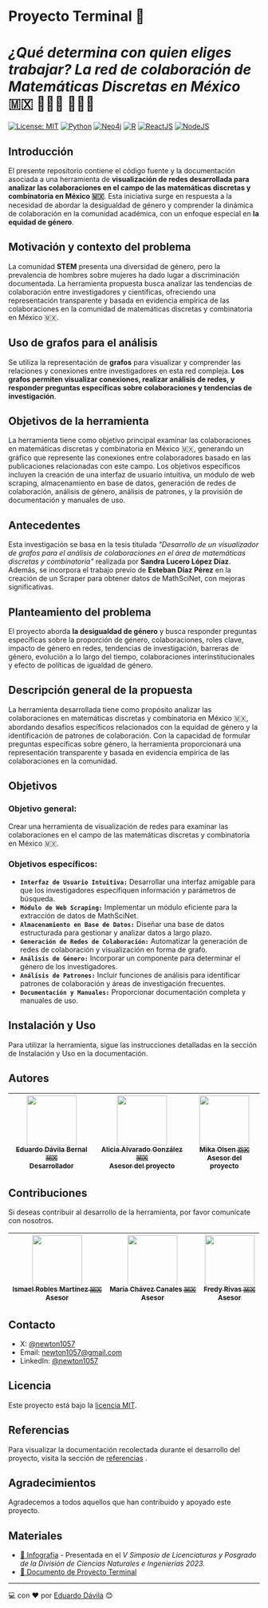# Proyecto Terminal 🚀
# _¿Qué determina con quien eliges trabajar? La red de colaboración de Matemáticas Discretas en México_ 🇲🇽 🙋🏻‍♂️ 🙋🏻‍♀️

[![License: MIT](https://img.shields.io/badge/License-MIT-yellow.svg)](https://opensource.org/licenses/MIT)
[![Python](https://img.shields.io/badge/Python-v3.12.0-green?style=flat&logo=python&logoColor=ffffff)](https://www.python.org/)
[![Neo4j](https://img.shields.io/badge/Neo4j-4.4.28-green?style=flat&logo=neo4j&logoColor=ffffff)](https://neo4j.com/)
[![R](https://img.shields.io/badge/R-4.3.2-green?style=flat&logo=r&logoColor=ffffff)](https://www.r-project.org/)
[![ReactJS](https://img.shields.io/badge/ReactJS-18.2.0-green?style=flat&logo=react&logoColor=ffffff)](https://www.r-project.org/)
[![NodeJS](https://img.shields.io/badge/NodeJS-20.9.0-green?style=flat&logo=nodedotjs&logoColor=ffffff)](https://nodejs.org/en)

## Introducción
El presente repositorio contiene el código fuente y la documentación asociada a una herramienta de **visualización de redes desarrollada para analizar las colaboraciones en el campo de las matemáticas discretas y combinatoria en México 🇲🇽**. Esta iniciativa surge en respuesta a la necesidad de abordar la desigualdad de género y comprender la dinámica de colaboración en la comunidad académica, con un enfoque especial en **la equidad de género**.

## Motivación y contexto del problema
La comunidad **STEM** presenta una diversidad de género, pero la prevalencia de hombres sobre mujeres ha dado lugar a discriminación documentada. La herramienta propuesta busca analizar las tendencias de colaboración entre investigadores y científicas, ofreciendo una representación transparente y basada en evidencia empírica de las colaboraciones en la comunidad de matemáticas discretas y combinatoria en México 🇲🇽.

## Uso de grafos para el análisis
Se utiliza la representación de **grafos** para visualizar y comprender las relaciones y conexiones entre investigadores en esta red compleja. **Los grafos permiten visualizar conexiones, realizar análisis de redes, y responder preguntas específicas sobre colaboraciones y tendencias de investigación**.

## Objetivos de la herramienta
La herramienta tiene como objetivo principal examinar las colaboraciones en matemáticas discretas y combinatoria en México 🇲🇽, generando un gráfico que represente las conexiones entre colaboradores basado en las publicaciones relacionadas con este campo. Los objetivos específicos incluyen la creación de una interfaz de usuario intuitiva, un módulo de web scraping, almacenamiento en base de datos, generación de redes de colaboración, análisis de género, análisis de patrones, y la provisión de documentación y manuales de uso.

## Antecedentes
Esta investigación se basa en la tesis titulada _"Desarrollo de un visualizador de grafos para el análisis de colaboraciones en el área de matemáticas discretas y combinatoria"_ realizada por **Sandra Lucero López Díaz**. Además, se incorpora el trabajo previo de **Esteban Díaz Pérez** en la creación de un Scraper para obtener datos de MathSciNet, con mejoras significativas.

## Planteamiento del problema
El proyecto aborda **la desigualdad de género** y busca responder preguntas específicas sobre la proporción de género, colaboraciones, roles clave, impacto de género en redes, tendencias de investigación, barreras de género, evolución a lo largo del tiempo, colaboraciones interinstitucionales y efecto de políticas de igualdad de género.

## Descripción general de la propuesta
La herramienta desarrollada tiene como propósito analizar las colaboraciones en matemáticas discretas y combinatoria en México 🇲🇽, abordando desafíos específicos relacionados con la equidad de género y la identificación de patrones de colaboración. Con la capacidad de formular preguntas específicas sobre género, la herramienta proporcionará una representación transparente y basada en evidencia empírica de las colaboraciones en la comunidad.

## Objetivos
### Objetivo general:
Crear una herramienta de visualización de redes para examinar las colaboraciones en el campo de las matemáticas discretas y combinatoria en México 🇲🇽.

### Objetivos específicos:
- **`Interfaz de Usuario Intuitiva:`** Desarrollar una interfaz amigable para que los investigadores especifiquen información y parámetros de búsqueda.
- **`Módulo de Web Scraping:`** Implementar un módulo eficiente para la extracción de datos de MathSciNet.
- **`Almacenamiento en Base de Datos:`** Diseñar una base de datos estructurada para gestionar y analizar datos a largo plazo.
- **`Generación de Redes de Colaboración:`** Automatizar la generación de redes de colaboración y visualización en forma de grafo.
- **`Análisis de Género:`** Incorporar un componente para determinar el género de los investigadores.
- **`Análisis de Patrones:`** Incluir funciones de análisis para identificar patrones de colaboración y áreas de investigación frecuentes.
- **`Documentación y Manuales:`** Proporcionar documentación completa y manuales de uso.

## Instalación y Uso
Para utilizar la herramienta, sigue las instrucciones detalladas en la sección de Instalación y Uso en la documentación.

## Autores
| [<img src="https://res.cloudinary.com/drrtat4kn/image/upload/v1700517567/ProyectoTerminal/Authors/Author1.png" width=100><br><sub>Eduardo Dávila Bernal 🇲🇽</sub><br><sub>Desarrollador</sub>](https://github.com/newton1057) | [<img src="https://res.cloudinary.com/drrtat4kn/image/upload/v1700518106/ProyectoTerminal/Authors/Alicia_Montserrat_Alvarado_Gonzalez.jpg" width=100><br><sub>Alicia Alvarado González 🇲🇽</sub><br><sub>Asesor del proyecto</sub>](https://www.researchgate.net/profile/Montserrat-Alvarado-Gonzalez) | [<img src="https://res.cloudinary.com/drrtat4kn/image/upload/v1700518492/ProyectoTerminal/Authors/Mika_Olsen.jpg" width=100><br><sub>Mika Olsen 🇩🇰</sub><br><sub>Asesor del proyecto</sub>](https://investigacion.uam.mx/en/index.php/listado-catalogo/61799) |
| :---: | :---: | :---: |

## Contribuciones
Si deseas contribuir al desarrollo de la herramienta, por favor comunícate con nosotros.

| [<img src="https://res.cloudinary.com/drrtat4kn/image/upload/v1700534741/ProyectoTerminal/Collaborators/Collaborator2.jpg" width=100><br><sub>Ismael Robles Martínez 🇲🇽</sub><br><sub>Asesor</sub>](https://investigacion.uam.mx/en/index.php/listado-catalogo/87785) | [<img src="https://res.cloudinary.com/drrtat4kn/image/upload/v1700533344/ProyectoTerminal/Collaborators/Collaborator1.jpg" width=100><br><sub>María Chávez Canales 🇲🇽</sub><br><sub>Asesor</sub>](https://www.biomedicas.unam.mx/personal-academico/maria-chavez-canales/) | [<img src="https://res.cloudinary.com/drrtat4kn/image/upload/v1700591909/ProyectoTerminal/Collaborators/Collaborator3.jpg" width=100><br><sub>Fredy Rivas 🇲🇽</sub><br><sub>Asesor</sub>](https://www.linkedin.com/in/fredy-rivas/) |
| :---: | :---: | :--: |

## Contacto
- X: [@newton1057](https://twitter.com/newton1057)
- Email: [newton1057@gmail.com](mailto:newton1057@gmail.com)
- LinkedIn: [@newton1057](https://www.linkedin.com/in/newton1057/)

## Licencia
Este proyecto está bajo la [licencia MIT](./LICENSE).

## Referencias 
Para visualizar la documentación recolectada durante el desarrollo del proyecto, visita la sección de [referencias](./docs/Referencias.md) .

## Agradecimientos
Agradecemos a todos aquellos que han contribuido y apoyado este proyecto.

## Materiales
- [🌠 Infografía](https://github.com/newton1057/Proyecto_Terminal/blob/main/docs/resources/Recursos.md#infograf%C3%ADa----explorando-las-bases-de-datos-orientadas-a-grafos-y-el-scraper-en-python) - Presentada en el _V Simposio de Licenciaturas y Posgrado de la División de Ciencias Naturales e Ingenierías 2023._
- [📄 Documento de Proyecto Terminal](https://drive.google.com/file/d/1jjm1MoipqjMq8yjyiV_gINR_lCf_MYcC/view?usp=sharing)

---
💻 con ❤️ por [Eduardo Dávila](https://github.com/newton1057) 😊
